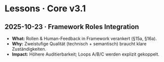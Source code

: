 # Lessons · Core v3.1

## 2025-10-23 · Framework Roles Integration
- **What:** Rollen & Human-Feedback in Framework verankert (§15a, §16a).
- **Why:** Zweistufige Qualität (technisch + semantisch) braucht klare Zuständigkeiten.
- **Impact:** Höhere Auditierbarkeit; Loops A/B/C werden explizit gekoppelt.
